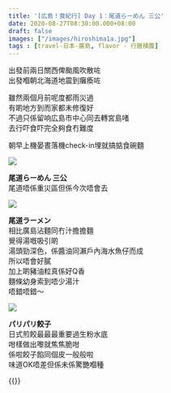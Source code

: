 ```yaml
---
title: '[広島！食紀行] Day 1：尾道らーめん 三公'
date: 2020-08-27T08:30:00.000+08:00
draft: false
images: ["/images/hiroshima1a.jpg"]
tags : [travel-日本-廣島, flavor - 行膳積腹]
---
```

出發前兩日關西俾颱風吹散咗  
出發嗰朝北海道地震到癱瘓咗  
  
雖然兩個月前呢度都雨災過  
有啲地方到而家都未修復好  
不過只係留响広島市中心同去轉宮島啫  
去行吓食吓完全夠食冇難度  
  
朝早上機晏晝落機check-in埋就搞掂食碗麵  

![](/images/hiroshima1a1.jpg)

**尾道らーめん 三公**  
尾道唔係重災區但係今次唔會去  

![](/images/hiroshima1a.jpg)

**尾道ラーメン**  
相比廣島沾麵同冇汁擔擔麵  
覺得湯嘅吸引啲  
湯頭勁深色，係醬油同瀨戶內海水魚仔而成  
所以唔會好膩  
加上啲豬油粒真係好Q香  
麵條幼身索到唔少湯汁  
唔錯唔錯～  

![](/images/hiroshima1a2.jpg)

**パリパリ餃子**  
日式煎餃最最最重要過生粉水底  
咁樣做出嚟就焦焦脆咁  
係啦餃子餡同個皮一般般啦  
味道OK唔差但係未係驚艷嗰種  


{{<hiroshima>}}
